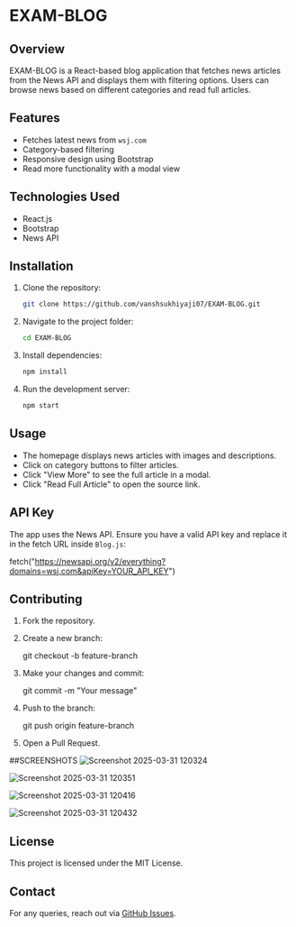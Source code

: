 # EXAM-BLOG

## Overview
EXAM-BLOG is a React-based blog application that fetches news articles from the News API and displays them with filtering options. Users can browse news based on different categories and read full articles.

## Features
- Fetches latest news from `wsj.com`
- Category-based filtering
- Responsive design using Bootstrap
- Read more functionality with a modal view

## Technologies Used
- React.js
- Bootstrap
- News API

## Installation
1. Clone the repository:
   ```bash
   git clone https://github.com/vanshsukhiyaji07/EXAM-BLOG.git
   ```
2. Navigate to the project folder:
   ```bash
   cd EXAM-BLOG
   ```
3. Install dependencies:
   ```bash
   npm install
   ```
4. Run the development server:
   ```bash
   npm start
   ```

## Usage
- The homepage displays news articles with images and descriptions.
- Click on category buttons to filter articles.
- Click "View More" to see the full article in a modal.
- Click "Read Full Article" to open the source link.

## API Key
The app uses the News API. Ensure you have a valid API key and replace it in the fetch URL inside `Blog.js`:

fetch("https://newsapi.org/v2/everything?domains=wsj.com&apiKey=YOUR_API_KEY")


## Contributing
1. Fork the repository.
2. Create a new branch:

   git checkout -b feature-branch
   
3. Make your changes and commit:
   
   git commit -m "Your message"
  
4. Push to the branch:

   git push origin feature-branch

5. Open a Pull Request.

##SCREENSHOTS
![Screenshot 2025-03-31 120324](https://github.com/user-attachments/assets/4bde5073-4dc8-4760-b152-c123967d085d)

![Screenshot 2025-03-31 120351](https://github.com/user-attachments/assets/7e9a1177-d186-4243-adff-23c992d1c0b2)

![Screenshot 2025-03-31 120416](https://github.com/user-attachments/assets/adcb5a3a-1aa3-487b-961d-e9b5ac0abf49)

![Screenshot 2025-03-31 120432](https://github.com/user-attachments/assets/400e5998-023b-4513-be7a-fc1d07956cb9)



## License
This project is licensed under the MIT License.

## Contact
For any queries, reach out via [GitHub Issues](https://github.com/vanshsukhiyaji07/EXAM-BLOG/issues).

